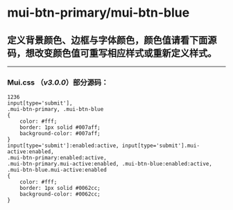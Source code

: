 # mui-btn-primary/mui-btn-blue



## 定义背景颜色、边框与字体颜色，颜色值请看下面源码，想改变颜色值可重写相应样式或重新定义样式。





---


### Mui.css （*v3.0.0*）部分源码：
```
1236
input[type='submit'],
.mui-btn-primary, .mui-btn-blue
{
    color: #fff;
    border: 1px solid #007aff;
    background-color: #007aff;
}
input[type='submit']:enabled:active, input[type='submit'].mui-active:enabled,
.mui-btn-primary:enabled:active,
.mui-btn-primary.mui-active:enabled, .mui-btn-blue:enabled:active, .mui-btn-blue.mui-active:enabled
{
    color: #fff;
    border: 1px solid #0062cc;
    background-color: #0062cc;
}

```